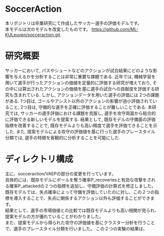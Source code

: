 # SoccerAction

本リポジトリは卒業研究にて作成したサッカー選手の評価モデルです。  
本モデルは次のモデルを改変したものです。 https://github.com/ML-KULeuven/socceraction.git.

# 研究概要
サッカーにおいて, パスやシュートなどのアクションが試合結果にどのような影響を与えるかを分析することは非常に重要な課題である. 近年では, 機械学習を用いて選手が行ったアクションの価値を定量的に評価する研究が増えており, その中には算出されたアクションの価値を基に選手の試合への貢献度を評価する研究も含まれている. しかし, アクションデータを用いた選手の評価には 2つの課題がある. 1つ目は, ゴールやアシスト以外のアクションの影響が過小評価されていること, 2つ目は, 守備的な選手を正確に評価することが難しいことである. 本研究では, サッカーの選手評価における課題を克服し, 選手を攻守両面から総合的に評価できる新しいモデルを提案する. 結果として, 既存モデルの守備面の評価指標を改善することで, 既存モデルよりも高い精度で選手を評価できることを示した. また, 提案モデルによる攻守の評価値を基に行った選手のプレースタイル分類では, 選手の特徴を客観的に分析することを可能にした.

# ディレクトリ構成
主に、socceraction/VAEPの部分の変更を行っています。  
具体的には、既存モデルにボールを奪う確率P_recoveriesと有効な攻撃をされる確率P_attackedの２つの指標を追加し、守備評価の計算式を修正しました。  
既存モデルでは、失点確率によって守備を評価していたのに対し、この２つの指標を導入することで、失点に関係するアクション以外も評価することができます。  
結果として、選手の市場価値との比較では既存モデルよりも高い相関が見られ、提案モデルの方が優れていることがわかりました。  
また、提案モデルから得られた攻守の評価値を基にクラスター分析を行うことで、選手のプレースタイル分類を行いました。
この２つの実験の結果は、
